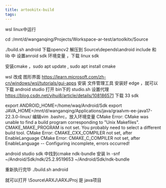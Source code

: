 ```yaml
---
title: artookitx-build
tags:
---
```

wsl linux中运行

cd :/mnt/d/wanganqing/Projects/Workspace-ar-test/artoolkitx/Source

./build.sh android
下载opencv2 解压到 Source\depends\android  include 和 lib 中
设置anroid sdk 环境变量 ，下载 linux sdk

安装cmake ，sudo apt update , sudo apt install cmake

wsl 改成 图形界面
https://learn.microsoft.com/zh-cn/windows/wsl/tutorials/gui-apps
安装 文件管理工具
安装好 edge ，就可以下载 android studio
打开 bin下的 studio.sh
设置代理  https://blog.csdn.net/yihui8/article/details/108186571
下载 33 sdk

export ANDROID_HOME=/home/waq/Android/Sdk
export JAVA_HOME=/mnt/d/wanganqing/Applications/java/graalvm-ee-java17-22.3.0-linux/
编辑vim .bashrc，放入环境变量
CMake Error: CMake was unable to find a build program corresponding to "Unix Makefiles".  CMAKE_MAKE_PROGRAM is not set.  You probably need to select a different build tool.
CMake Error: CMAKE_CXX_COMPILER not set, after EnableLanguage
CMake Error: CMAKE_C_COMPILER not set, after EnableLanguage
-- Configuring incomplete, errors occurred!

android studio sdk 中找到cmake ndk-bundle  安装
ln -snf ~/Android/Sdk/ndk/25.2.9519653 ~/Android/Sdk/ndk-bundle

重新执行完毕 ./build.sh android

就可以打开 \Source\ARXJ\ARXJProj 是 java项目
